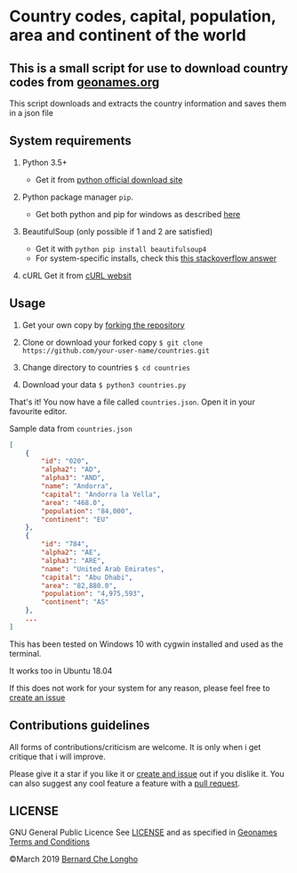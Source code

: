 # Country codes, capital, population, area and continent of the world

## This is a small script for use to download country codes from [geonames.org](https://www.geonames.org/countries/)

This script downloads and extracts the country information and saves them in a json file

## System requirements
1. Python 3.5+
    - Get it from [python official download site](https://www.python.org/downloads/)
2. Python package manager `pip`. 
    - Get both python and pip for windows as described [here](https://github.com/BurntSushi/nfldb/wiki/Python-&-pip-Windows-installation#pip-install)

3. BeautifulSoup (only possible if 1 and 2 are satisfied)
    - Get it with `python pip install beautifulsoup4`
    - For system-specific installs, check this [this stackoverflow answer](https://stackoverflow.com/questions/19957194/install-beautiful-soup-using-pip?answertab=votes#tab-top)

4. cURL
    Get it from [cURL websit](https://curl.haxx.se/download.html)


## Usage
1. Get your own copy by [forking the repository](https://github.com/blongho/countries/fork)
2. Clone or download your forked copy ```$ git clone https://github.com/your-user-name/countries.git ```
3. Change directory to countries ```$ cd countries ```

4. Download your data
```$ python3 countries.py```

That's it! You now have a file called `countries.json`. Open it in your favourite editor.

Sample data from `countries.json`
```json 
[
    {
        "id": "020",
        "alpha2": "AD",
        "alpha3": "AND",
        "name": "Andorra",
        "capital": "Andorra la Vella",
        "area": "468.0",
        "population": "84,000",
        "continent": "EU"
    },
    {
        "id": "784",
        "alpha2": "AE",
        "alpha3": "ARE",
        "name": "United Arab Emirates",
        "capital": "Abu Dhabi",
        "area": "82,880.0",
        "population": "4,975,593",
        "continent": "AS"
    },
    ...
]
```

This has been tested on Windows 10 with cygwin installed and used as the terminal.

It works too in Ubuntu 18.04 

If this does not work for your system for any reason, please feel free to [create an issue](https://github.com/blongho/countries/issues) 


## Contributions guidelines
All forms of contributions/criticism are welcome. It is only when i get critique that i will improve. 

Please give it a star if you like it or [create and issue](https://github.com/blongho/countries/issues) out if you dislike it. You can also suggest any cool feature a feature with a [pull request](https://github.com/blongho/countries/pulls).


## LICENSE
GNU General Public Licence 
See [LICENSE](LICENSE) and as specified in [Geonames Terms and Conditions](https://www.geonames.org/export/)

&copy;March 2019 [Bernard Che Longho](mailto:blongho02@gmail.com)
